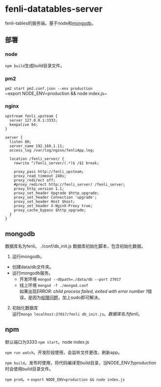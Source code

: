 # fenli-datatables-server
fenli-tables的服务端。基于node和[mongodb](http://mongodb.com)。

## 部署
### node
`npm build`生成build目录文件。
### pm2
`pm2 start pm2.conf.json --env production`  
~export NODE_ENV=production && node index.js~
### nginx
```
upstream fenli_upsteam {
  server 127.0.0.1:3333;
  keepalive 64;
}

server {
  listen 80;
  server_name 192.168.1.11;
  access_log /var/log/nginx/fenliApp.log;

  location /fenli_server/ {
    rewrite ^/fenli_server/(.*)$ /$1 break;

    proxy_pass http://fenli_upsteam;
    proxy_read_timeout 240s;
    proxy_redirect off;
    #proxy_redirect http://fenli_server/ /fenli_server;
    proxy_http_version 1.1;
    proxy_set_header Upgrade $http_upgrade;
    proxy_set_header Connection 'upgrade';
    proxy_set_header Host $host;
    proxy_set_header X-NginX-Proxy true;
    proxy_cache_bypass $http_upgrade;
  }
}
```

## mongodb
数据库名为fenli。
./conf/db_init.js           数据库初始化脚本，包含初始化数据。
1. 运行mongodb。
  - 创建data/db文件夹。
  - 运行mongodb服务。
    - 开发环境 
      `mongod --dbpath=./data/db --port 27017`
    - 线上环境
      `mongod -f ./mongod.conf`  
      如果出现*ERROR: child process failed, exited with error number 1*错误，是因为[权限问题](https://stackoverflow.com/questions/28591101/starting-mongod-fork-error-child-process-failed-exited-with-error-number-1)，加上sudo即可解决。
2. 初始化数据库  
  运行`mongo localhost:27017/fenli db_init.js`。*数据库名为fenli*。

## npm
默认端口为3333
`npm start`。node index.js

`npm run watch`。开发阶段使用，会监听文件更改，刷新app。

`npm build`。发布时使用，将代码编译至build目录，当NODE_ENV为production时会使用build目录文件。

`npm prod`。= `export NODE_ENV=production && node index.js`
